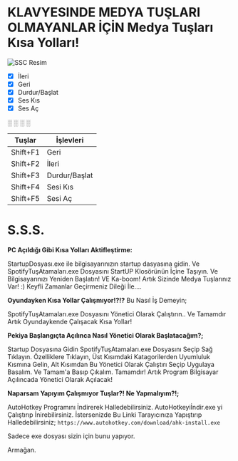 # KLAVYESINDE MEDYA TUŞLARI OLMAYANLAR İÇİN Medya Tuşları Kısa Yolları!


![SSC Resim](https://i.imgur.com/RCKtXku.png)

- [x] İleri
- [x] Geri
- [x] Durdur/Başlat
- [x] Ses Kıs
- [x] Ses Aç

░
░
░
░


Tuşlar | İşlevleri
------ | ----------
Shift+F1 | Geri
Shift+F2 | İleri
Shift+F3 | Durdur/Başlat
Shift+F4 | Sesi Kıs
Shift+F5 | Sesi Aç




# S.S.S.

 **PC Açıldığı Gibi Kısa Yolları Aktifleştirme:**

StartupDosyası.exe ile bilgisayarınızın startup dasyasına gidin.
Ve SpotifyTuşAtamaları.exe Dosyasını StartUP Klosörünün İçine Taşıyın.
Ve Bilgisayarınızı Yeniden Başlatın! VE Ka-boom! Artık Sizinde Medya Tuşlarınız Var! :)
Keyfli Zamanlar Geçirmeniz Dileği İle....

**Oyundayken Kısa Yollar Çalışmıyor!?!?**
Bu Nasıl İş Demeyin;

SpotifyTuşAtamaları.exe Dosyasını Yönetici Olarak Çalıştırın..
Ve Tamamdır Artık Oyundaykende Çalışacak Kısa Yollar!


**Pekiya Başlangıçta Açılınca Nasıl Yönetici Olarak Başlatacağım?;**

Startup Dosyasına Gidin SpotifyTuşAtamaları.exe Dosyasını Seçip Sağ Tıklayın.
Özelliklere Tıklayın, Üst Kısımdaki Katagorilerden Uyumluluk Kısmına Gelin,
Alt Kısımdan Bu Yönetici Olarak Çalıştırı Seçip Uygulaya Basalım. Ve Tamam'a Basıp Çıkalım.
Tamamdır! Artık Program Bilgisayar Açılıncada Yönetici Olarak Açılacak!


**Naparsam Yapıyım Çalışmıyor Tuşlar?! Ne Yapmalıyım?!;**

AutoHotkey Programını İndirerek Halledebilirsiniz.
AutoHotkeyiİndir.exe yi Çalıştırıp İnirebilirsiniz.
İstersenizde Bu Linki Tarayıcınıza Yapıştırıp Halledebilirsiniz;
```https://www.autohotkey.com/download/ahk-install.exe```

Sadece exe dosyası sizin için bunu yapıyor.


Armağan.

